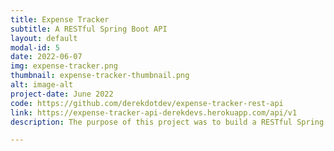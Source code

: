 ```yaml
---
title: Expense Tracker
subtitle: A RESTful Spring Boot API
layout: default
modal-id: 5
date: 2022-06-07
img: expense-tracker.png
thumbnail: expense-tracker-thumbnail.png
alt: image-alt
project-date: June 2022
code: https://github.com/derekdotdev/expense-tracker-rest-api
link: https://expense-tracker-api-derekdevs.herokuapp.com/api/v1
description: The purpose of this project was to build a RESTful Spring Boot API that would be heavy in CRUD and use JWT for security. I completed the app in 10 days, and it was the first project I built to include Spring Data JPA with Hibernate ORM, and Spring Security. Challenges I overcame included implementing JWT and deploying to Heroku using a PostGreSQL database.

---
```

